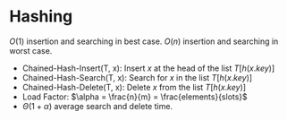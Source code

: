 # Hashing

$O(1)$ insertion and searching in best case.
$O(n)$ insertion and searching in worst case.

- Chained-Hash-Insert(T, x): Insert $x$ at the head of the list $T[h(x.key)]$
- Chained-Hash-Search(T, x): Search for $x$ in the list $T[h(x.key)]$
- Chained-Hash-Delete(T, x): Delete $x$ from the list $T[h(x.key)]$
- Load Factor: $\alpha = \frac{n}{m} = \frac{elements}{slots}$
- $\Theta(1 + \alpha)$ average search and delete time.

